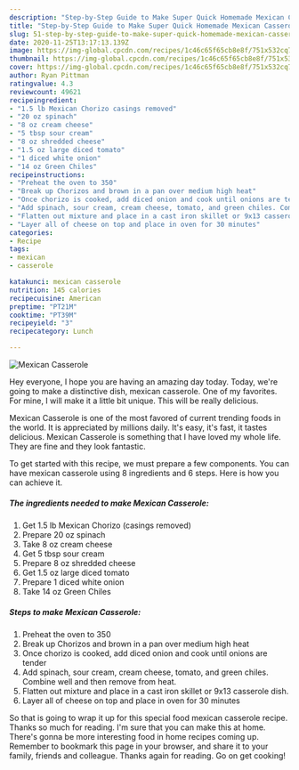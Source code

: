 ```yaml
---
description: "Step-by-Step Guide to Make Super Quick Homemade Mexican Casserole"
title: "Step-by-Step Guide to Make Super Quick Homemade Mexican Casserole"
slug: 51-step-by-step-guide-to-make-super-quick-homemade-mexican-casserole
date: 2020-11-25T13:17:13.139Z
image: https://img-global.cpcdn.com/recipes/1c46c65f65cb8e8f/751x532cq70/mexican-casserole-recipe-main-photo.jpg
thumbnail: https://img-global.cpcdn.com/recipes/1c46c65f65cb8e8f/751x532cq70/mexican-casserole-recipe-main-photo.jpg
cover: https://img-global.cpcdn.com/recipes/1c46c65f65cb8e8f/751x532cq70/mexican-casserole-recipe-main-photo.jpg
author: Ryan Pittman
ratingvalue: 4.3
reviewcount: 49621
recipeingredient:
- "1.5 lb Mexican Chorizo casings removed"
- "20 oz spinach"
- "8 oz cream cheese"
- "5 tbsp sour cream"
- "8 oz shredded cheese"
- "1.5 oz large diced tomato"
- "1 diced white onion"
- "14 oz Green Chiles"
recipeinstructions:
- "Preheat the oven to 350"
- "Break up Chorizos and brown in a pan over medium high heat"
- "Once chorizo is cooked, add diced onion and cook until onions are tender"
- "Add spinach, sour cream, cream cheese, tomato, and green chiles. Combine well and then remove from heat."
- "Flatten out mixture and place in a cast iron skillet or 9x13 casserole dish."
- "Layer all of cheese on top and place in oven for 30 minutes"
categories:
- Recipe
tags:
- mexican
- casserole

katakunci: mexican casserole 
nutrition: 145 calories
recipecuisine: American
preptime: "PT21M"
cooktime: "PT39M"
recipeyield: "3"
recipecategory: Lunch

---
```



![Mexican Casserole](https://img-global.cpcdn.com/recipes/1c46c65f65cb8e8f/751x532cq70/mexican-casserole-recipe-main-photo.jpg)

Hey everyone, I hope you are having an amazing day today. Today, we're going to make a distinctive dish, mexican casserole. One of my favorites. For mine, I will make it a little bit unique. This will be really delicious.



Mexican Casserole is one of the most favored of current trending foods in the world. It is appreciated by millions daily. It's easy, it's fast, it tastes delicious. Mexican Casserole is something that I have loved my whole life. They are fine and they look fantastic.


To get started with this recipe, we must prepare a few components. You can have mexican casserole using 8 ingredients and 6 steps. Here is how you can achieve it.

<!--inarticleads1-->

##### The ingredients needed to make Mexican Casserole:

1. Get 1.5 lb Mexican Chorizo (casings removed)
1. Prepare 20 oz spinach
1. Take 8 oz cream cheese
1. Get 5 tbsp sour cream
1. Prepare 8 oz shredded cheese
1. Get 1.5 oz large diced tomato
1. Prepare 1 diced white onion
1. Take 14 oz Green Chiles




<!--inarticleads2-->

##### Steps to make Mexican Casserole:

1. Preheat the oven to 350
1. Break up Chorizos and brown in a pan over medium high heat
1. Once chorizo is cooked, add diced onion and cook until onions are tender
1. Add spinach, sour cream, cream cheese, tomato, and green chiles. Combine well and then remove from heat.
1. Flatten out mixture and place in a cast iron skillet or 9x13 casserole dish.
1. Layer all of cheese on top and place in oven for 30 minutes




So that is going to wrap it up for this special food mexican casserole recipe. Thanks so much for reading. I'm sure that you can make this at home. There's gonna be more interesting food in home recipes coming up. Remember to bookmark this page in your browser, and share it to your family, friends and colleague. Thanks again for reading. Go on get cooking!
